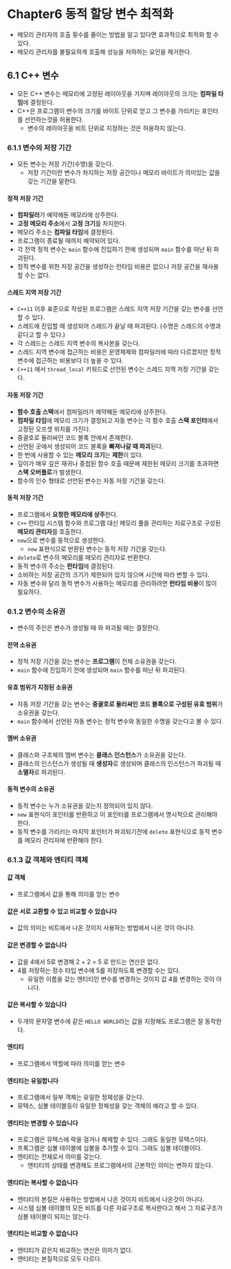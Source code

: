 # Chapter6 동적 할당 변수 최적화
- 메모리 관리자의 호출 횟수를 줄이는 방법을 알고 있다면 효과적으로 최적화 할 수 있다.
- 메모리 관리자를 불필요하게 호출해 성능을 저하하는 요인을 제거한다.

## 6.1 C++ 변수
- 모든 C++ 변수는 메모리에 고정된 레이아웃을 가지며 레이아웃의 크기는 **컴파일 타임**에 결정된다.
- C++은 프로그램이 변수의 크기를 바이트 단위로 얻고 그 변수를 가리키는 포인터를 선언하는것을 허용한다.
  - 변수의 레이아웃을 비트 단위로 지정하는 것은 허용하지 않는다.

### 6.1.1 변수의 저장 기간
- 모든 변수는 저장 기간(수명)을 갖는다.
  - 저장 기간이란 변수가 차지하는 저장 공간이나 메모리 바이트가 의미있는 값을 갖는 기간을 말한다.

#### 정적 저장 기간
- **컴파일러**가 예약해둔 메모리에 상주한다.
- **고정 메모리 주소**에서 **고정 크기**를 차지한다.
- 메모리 주소는 **컴파일 타임**에 결정된다.
- 프로그램이 종료될 때까지 예약되어 있다.
- 각 전역 정적 변수는 `main` 함수에 진입하기 전에 생성되며 `main` 함수를 떠난 뒤 파괴된다.
- 정적 변수를 위한 저장 공간을 생성하는 런타임 비용은 없으나 저장 공간을 재사용할 수는 없다.

#### 스레드 지역 저장 기간
- `C++11` 이후 표준으로 작성된 프로그램은 스레드 지역 저장 기간을 갖는 변수를 선언할 수 있다.
- 스레드에 진입할 때 생성되어 스레드가 끝날 때 파괴된다. (수명은 스레드의 수명과 같다고 할 수 있다.)
- 각 스레드는 스레드 지역 변수의 복사본을 갖는다.
- 스레드 지역 변수에 접근하는 비용은 운영체제와 컴파일러에 따라 다르겠지만 정적 변수에 접근하는 비용보다 더 높을 수 있다.
- `C++11` 에서 `thread_local` 키워드로 선언된 변수는 스레드 지역 저장 기간을 갖는다.

#### 자동 저장 기간
- **함수 호출 스택**에서 컴파일러가 예약해둔 메모리에 상주한다.
- **컴파일 타임**에 메모리 크기가 결정되고 자동 변수는 각 함수 호출 **스택 포인터**에서 고정된 오프셋 위치를 가진다.
- 중괄호로 둘러싸인 코드 블록 안에서 존재한다.
- 선언된 곳에서 생성되어 코드 블록을 **빠져나갈 때 파괴**된다.
- 한 번에 사용할 수 있는 **메모리 크기**는 **제한**이 있다.
- 깊이가 매우 깊은 재귀나 중첩된 함수 호출 때문에 제한된 메모리 크기를 초과하면 **스택 오버플로**가 발생한다.
- 함수의 인수 형태로 선언된 변수는 자동 저장 기간을 갖는다.

#### 동적 저장 기간
- 프로그램에서 **요청한 메모리에 상주**한다.
- `C++` 런타임 시스템 함수와 프로그램 대신 메모리 풀을 관리하는 자료구조로 구성된 **메모리 관리자**를 호출한다.
- `new`으로 변수를 동적으로 생성한다.
  - `new` 표현식으로 반환된 변수는 동적 저장 기간을 갖는다.
- `delete`로 변수의 메모리를 메모리 관리자로 반환한다.
- 동적 변수의 주소는 **런타임**에 결정된다.
- 소비하는 저장 공간의 크기가 제한되어 있지 않으며 시간에 따라 변할 수 있다.
- 자동 변수와 달리 동적 변수가 사용하는 메모리를 관리하려면 **런타임 비용**이 많이 필요하다.

### 6.1.2 변수의 소유권
- 변수의 주인은 변수가 생성될 때 와 파괴될 때는 결정한다.

#### 전역 소유권
- 정적 저장 기간을 갖는 변수는 **프로그램**이 전체 소유권을 갖는다.
- `main` 함수에 진입하기 전에 생성되며 `main` 함수를 떠난 뒤 파괴된다.

#### 유효 범위가 지정된 소유권
- 자동 저장 기간을 갖는 변수는 **중괄호로 둘러싸인 코드 블록으로 구성된 유효 범위**가 소유권을 갖는다.
- `main` 함수에서 선언된 자동 변수는 정적 변수와 동일한 수명을 갖는다고 볼 수 있다.

#### 멤버 소유권
- 클래스와 구조체의 멤버 변수는 **클래스 인스턴스**가 소유권을 갖는다.
- 클래스의 인스턴스가 생성될 때 **생성자**로 생성되며 클래스의 인스턴스가 파괴될 때 **소멸자**로 파괴된다.

#### 동적 변수의 소유권
- 동적 변수는 누가 소유권을 갖는지 정의되어 있지 않다.
- `new` 표현식이 포인터를 반환하고 이 포인터를 프로그램에서 명시적으로 관리해야 한다.
- 동적 변수를 가리키는 마지막 포인터가 파괴되기전에 `delete` 표현식으로 동적 변수를 메모리 관리자에 반환해야 한다.

### 6.1.3 값 객체와 엔티티 객체
#### 값 객체
- 프로그램에서 값을 통해 의미를 얻는 변수

#### 값은 서로 교환할 수 있고 비교할 수 있습니다
- 값의 의미는 비트에서 나온 것이지 사용하는 방법에서 나온 것이 아니다.

#### 값은 변경할 수 없습니다
- 값을 4에서 5로 변경해 2 + 2 = 5 로 만드는 연산은 없다.
- 4를 저장하는 정수 타입 변수에 5를 저장하도록 변경할 수는 있다.
  - 유일한 이름을 갖는 엔티티인 변수를 변경하는 것이지 값 4를 변경하는 것이 아니다.

#### 값은 복사할 수 있습니다
- 두개의 문자열 변수에 같은 `HELLO WORLD`라는 값을 지정해도 프로그램은 잘 동작한다.

#### 엔티티
- 프로그램에서 역할에 따라 의미를 얻는 변수

#### 엔티티는 유일합니다
- 프로그램에서 일부 객체는 유일한 정체성을 갖는다.
- 뮤텍스, 심볼 테이블등이 유일한 정체성을 갖는 객체의 예라고 할 수 있다.

#### 엔티티는 변경할 수 있습니다
- 프로그램은 뮤텍스에 락을 걸거나 해제할 수 있다. 그래도 동일한 뮤텍스이다.
- 프록그램은 심볼 테이블에 심볼을 추가할 수 있다. 그래도 심볼 테이블이다.
- 엔티티는 전체로서 의미를 갖는다.
  - 엔티티의 상태를 변경해도 프로그램에서의 근본적인 의미는 변하지 않는다.

#### 엔티티는 복사할 수 없습니다
- 엔티티의 본질은 사용하는 방법에서 나온 것이지 비트에서 나온것이 아니다.
- 시스템 심볼 테이블의 모든 비트를 다른 자료구조로 복사한다고 해서 그 자료구조가 심볼 테이블이 되지는 않는다.

#### 엔티티는 비교할 수 없습니다
- 엔티티가 같은지 비교하는 연산은 의미가 없다.
- 엔티티는 본질적으로 모두 다르다.
